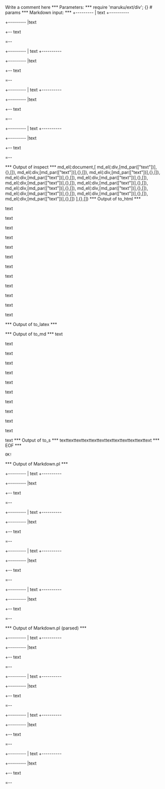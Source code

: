 Write a comment here
*** Parameters: ***
require 'maruku/ext/div'; {} # params 
*** Markdown input: ***
+---------
| text
+----------

+---------
|text

+--
 text
 
=--


 +---------
 | text
 +----------

 +---------
 |text

 +--
 text

 =--


  +---------
  | text
  +----------

  +---------
  |text

  +--
  text

  =--

   +---------
   | text
   +----------

   +---------
   |text

   +--
   text

   =--

*** Output of inspect ***
md_el(:document,[
	md_el(:div,[md_par(["text"])],{},[]),
	md_el(:div,[md_par(["text"])],{},[]),
	md_el(:div,[md_par(["text"])],{},[]),
	md_el(:div,[md_par(["text"])],{},[]),
	md_el(:div,[md_par(["text"])],{},[]),
	md_el(:div,[md_par(["text"])],{},[]),
	md_el(:div,[md_par(["text"])],{},[]),
	md_el(:div,[md_par(["text"])],{},[]),
	md_el(:div,[md_par(["text"])],{},[]),
	md_el(:div,[md_par(["text"])],{},[]),
	md_el(:div,[md_par(["text"])],{},[]),
	md_el(:div,[md_par(["text"])],{},[])
],{},[])
*** Output of to_html ***
<div>
<p>text</p>
</div>

<div>
<p>text</p>
</div>

<div>
<p>text</p>
</div>

<div>
<p>text</p>
</div>

<div>
<p>text</p>
</div>

<div>
<p>text</p>
</div>

<div>
<p>text</p>
</div>

<div>
<p>text</p>
</div>

<div>
<p>text</p>
</div>

<div>
<p>text</p>
</div>

<div>
<p>text</p>
</div>

<div>
<p>text</p>
</div>
*** Output of to_latex ***

*** Output of to_md ***
text

text

text

text

text

text

text

text

text

text

text

text
*** Output of to_s ***
texttexttexttexttexttexttexttexttexttexttexttext
*** EOF ***



	OK!



*** Output of Markdown.pl ***
<p>+---------
| text
+----------</p>

<p>+---------
|text</p>

<p>+--
 text</p>

<p>=--</p>

<p>+---------
 | text
 +----------</p>

<p>+---------
 |text</p>

<p>+--
 text</p>

<p>=--</p>

<p>+---------
  | text
  +----------</p>

<p>+---------
  |text</p>

<p>+--
  text</p>

<p>=--</p>

<p>+---------
   | text
   +----------</p>

<p>+---------
   |text</p>

<p>+--
   text</p>

<p>=--</p>

*** Output of Markdown.pl (parsed) ***
<div>
 <p>
  +--------- | text +----------
 </p>
 <p>
  +--------- |text
 </p>
 <p>
  +-- text
 </p>
 <p>
  =--
 </p>
 <p>
  +--------- | text +----------
 </p>
 <p>
  +--------- |text
 </p>
 <p>
  +-- text
 </p>
 <p>
  =--
 </p>
 <p>
  +--------- | text +----------
 </p>
 <p>
  +--------- |text
 </p>
 <p>
  +-- text
 </p>
 <p>
  =--
 </p>
 <p>
  +--------- | text +----------
 </p>
 <p>
  +--------- |text
 </p>
 <p>
  +-- text
 </p>
 <p>
  =--
 </p>
</div>